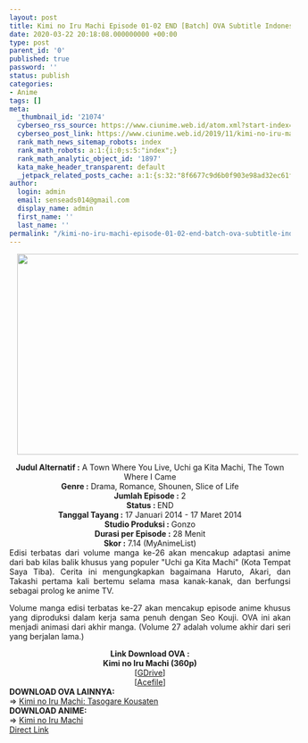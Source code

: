 ```yaml
---
layout: post
title: Kimi no Iru Machi Episode 01-02 END [Batch] OVA Subtitle Indonesia
date: 2020-03-22 20:18:08.000000000 +00:00
type: post
parent_id: '0'
published: true
password: ''
status: publish
categories:
- Anime
tags: []
meta:
  _thumbnail_id: '21074'
  cyberseo_rss_source: https://www.ciunime.web.id/atom.xml?start-index=1651&max-results=150
  cyberseo_post_link: https://www.ciunime.web.id/2019/11/kimi-no-iru-machi-episode-01-02-end.html
  rank_math_news_sitemap_robots: index
  rank_math_robots: a:1:{i:0;s:5:"index";}
  rank_math_analytic_object_id: '1897'
  kata_make_header_transparent: default
  _jetpack_related_posts_cache: a:1:{s:32:"8f6677c9d6b0f903e98ad32ec61f8deb";a:2:{s:7:"expires";i:1663147722;s:7:"payload";a:0:{}}}
author:
  login: admin
  email: senseads014@gmail.com
  display_name: admin
  first_name: ''
  last_name: ''
permalink: "/kimi-no-iru-machi-episode-01-02-end-batch-ova-subtitle-indonesia/"
---
```

<div class="separator" style="clear: both; text-align: center;"><a href="https://1.bp.blogspot.com/-FZC3oFNSrhk/Xde98y2dz8I/AAAAAAAAdpA/xDON737StfwVKwKD1b2T4wNGj8kcRgk-QCLcBGAsYHQ/s1600/Kimi%2Bno%2BIru%2BMachi%2BOVA.jpeg" imageanchor="1" style="margin-left: 1em; margin-right: 1em;"><img border="0" data-original-height="720" data-original-width="1280" height="360" src="{{ site.baseurl }}/assets/2020/03/Kimi%2Bno%2BIru%2BMachi%2BOVA.jpeg" width="640" /></a></div>
<p>
<div style="text-align: center;"><b>Judul Alternatif :</b>&nbsp;A Town Where You Live, Uchi ga Kita Machi, The Town Where I Came</div>
<div style="text-align: center;"><b>Genre :</b>&nbsp;<b></b>Drama, Romance, Shounen, Slice of Life</div>
<div style="text-align: center;"><b>Jumlah Episode :</b>&nbsp;2<br /><b>Status :&nbsp;</b>END<br /><b>Tanggal Tayang :</b>&nbsp;17 Januari 2014 - 17 Maret 2014<br /><b>Studio Produksi :</b>&nbsp;<b></b>Gonzo<br /><b>Durasi per Episode :</b>&nbsp;28 Menit</div>
<div style="text-align: center;"><b>Skor :</b>&nbsp;7.14 (MyAnimeList)</div>
<div style="text-align: center;"></div>
<div style="text-align: justify;">Edisi terbatas dari volume manga ke-26 akan mencakup adaptasi anime dari bab kilas balik khusus yang populer "Uchi ga Kita Machi" (Kota Tempat Saya Tiba). Cerita ini mengungkapkan bagaimana Haruto, Akari, dan Takashi pertama kali bertemu selama masa kanak-kanak, dan berfungsi sebagai prolog ke anime TV.</p>
<p>Volume manga edisi terbatas ke-27 akan mencakup episode anime khusus yang diproduksi dalam kerja sama penuh dengan Seo Kouji. OVA ini akan menjadi animasi dari akhir manga. (Volume 27 adalah volume akhir dari seri yang berjalan lama.)</p></div>
<div style="text-align: justify;"></div>
<div style="text-align: justify;"></div>
<div style="text-align: center;"><b>Link Download OVA :</b></div>
<div style="text-align: center;">
<div style="text-align: center;"><b>Kimi no Iru Machi&nbsp;(360p)</b></div>
</div>
<div style="text-align: center;">[<a href="https://drive.google.com/uc?id=1SCJGNk6nwjz5o2ZyYXF3JUdI3OHl1VTy" target="_blank" rel="noopener">GDrive</a>]<br />[<a href="https://acefile.co/f/9203280/kusonime-where-you-live-ova-2014-360p-rar" target="_blank" rel="noopener">Acefile</a>]
<div style="text-align: left;"></div>
<div style="text-align: left;"></div>
<div style="text-align: left;"><b>DOWNLOAD OVA LAINNYA:</b></div>
<div style="text-align: left;"></div>
<div style="text-align: left;">=&gt;&nbsp;<a href="https://www.ciunime.web.id/2019/11/kimi-no-iru-machi-tasogare-kousaten.html" target="_blank" rel="noopener">Kimi no Iru Machi: Tasogare Kousaten</a></div>
<div style="text-align: left;"></div>
<div style="text-align: left;"><b>DOWNLOAD ANIME:</b></div>
<div style="text-align: left;"></div>
<div style="text-align: left;">=&gt;&nbsp;<a href="https://www.ciunime.web.id/2019/01/kimi-no-iru-machi-episode-01-12-end.html" target="_blank" rel="noopener">Kimi no Iru Machi</a></div>
<div style="text-align: left;"></div>
</div>
<link rel="stylesheet" href="https://cdnjs.cloudflare.com/ajax/libs/font-awesome/4.7.0/css/font-awesome.min.css" />
<div class="divbtn"> <a href="https://handymansurrender.com/fihup8buzv?key=94550f7ce39444073321dde3b8782f97" class="btn"><i class="fa fa-download"></i> Direct Link</a> </div>

